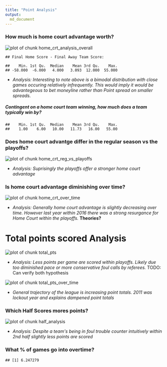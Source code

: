 ```yaml
---
title: "Point Analysis"
output:
  md_document
---
```




### How much is home court advantage worth?
![plot of chunk home_crt_analysis_overall](figure/home_crt_analysis_overall-1.png)

```
## Final Home Score - Final Away Team Score:
```

```
##    Min. 1st Qu.  Median    Mean 3rd Qu.    Max. 
## -58.000  -6.000   4.000   3.093  12.000  55.000
```
 * *Analysis: Interesting to note above is a bimodal distribution with close games occuring relatively infrequently. 
   This would imply it would be advantegeous to bet moneyline rather than Point spread on smaller spreads.*  

##### Contingent on a home court team winning, how much does a team typically win by?

```
##    Min. 1st Qu.  Median    Mean 3rd Qu.    Max. 
##    1.00    6.00   10.00   11.73   16.00   55.00
```

### Does home court advantge differ in the regular season vs the playoffs?
![plot of chunk home_crt_reg_vs_playoffs](figure/home_crt_reg_vs_playoffs-1.png)
  * *Analysis: Suprisingly the playoffs offer a stronger home court advantage*

### Is home court advantage diminishing over time? 
![plot of chunk home_crt_over_time](figure/home_crt_over_time-1.png)
  * *Analysis: Generally home court advantage is slightly decreasing over time. 
    However last year within 2016 there was a strong resurgance for Home Court within the playoffs.* **Theories?**

# Total points scored Analysis
![plot of chunk total_pts](figure/total_pts-1.png)
  * *Analysis: Less points per game are scored within playoffs. 
    Likely due too diminished pace or more conservative foul calls by referees.* TODO: Can verify both hypothesis


![plot of chunk total_pts_over_time](figure/total_pts_over_time-1.png)
  * *General trajectory of the league is increasing point totals. 2011 was lockout year and explains dampened point totals*

### Which Half Scores mores points?
![plot of chunk half_analysis](figure/half_analysis-1.png)
  * *Analysis: Despite a team's being in foul trouble counter intuitively within 2nd half slightly less points are scored*

### What % of games go into overtime? 

```
## [1] 6.247279
```


